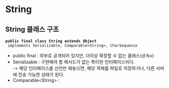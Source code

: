 # String

## String 클래스 구조

<pre class="language-java"><code class="lang-java"><strong>public final class String extends Object 
</strong> implements Serializable, Comparable&#x3C;String>, CharSequence 
</code></pre>

* public final : 외부로 공개되어 있지만, 더이상 확장할 수 없는 클래스(상속x)
* Serializable : 구현해야 할 메서드가 없는 특이한 인터페이스이다. \
  \-> 해당 인터페이스를 선언만 해놓으면, 해당 객체를 파일로 저장하거나, 다른 서버에 전송 가능한 상태가 된다.
* Comparable\<String> :&#x20;
